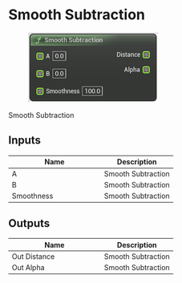# Smooth Subtraction

<div align="left" data-full-width="false">

<figure><img src="smooth_subtraction.png" alt=""><figcaption></figcaption></figure>

</div>

Smooth Subtraction

## Inputs

<table>
<thead><tr><th width="170">Name</th><th>Description</th></tr></thead>
<tbody>
<tr><td>A</td><td>Smooth Subtraction</td></tr>
<tr><td>B</td><td>Smooth Subtraction</td></tr>
<tr><td>Smoothness</td><td>Smooth Subtraction</td></tr>
</tbody>
</table>

## Outputs

<table>
<thead><tr><th width="170">Name</th><th>Description</th></tr></thead>
<tbody>
<tr><td>Out Distance</td><td>Smooth Subtraction</td></tr>
<tr><td>Out Alpha</td><td>Smooth Subtraction</td></tr>
</tbody>
</table>
